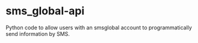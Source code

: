 # sms_global-api

Python code to allow users with an smsglobal account to programmatically send information by SMS. 

